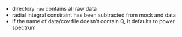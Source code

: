 - directory `raw` contains all raw data
- radial integral constraint has been subtracted from mock and data
- if the name of data/cov file doesn't contain Q, it defaults to power spectrum